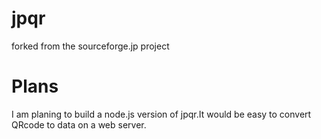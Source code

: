 jpqr
====

forked from the sourceforge.jp project

Plans
=====

I am planing to build a node.js version of jpqr.It would be easy to convert QRcode to data on a web server.
